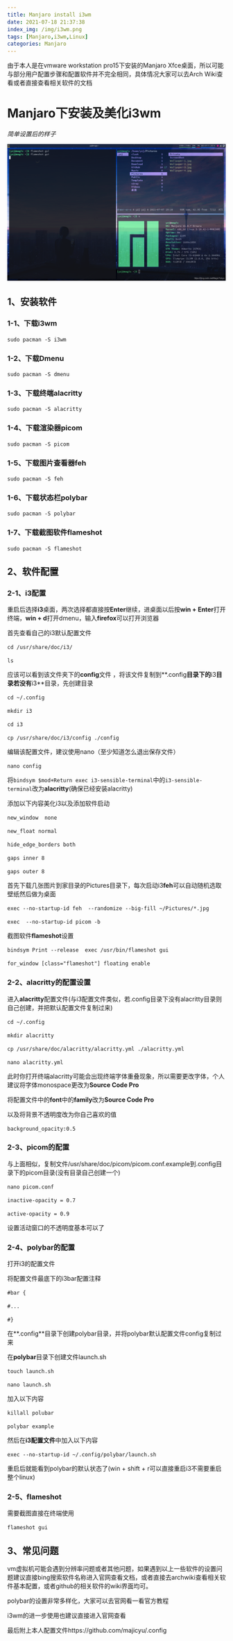 ```yaml
---
title: Manjaro install i3wm
date: 2021-07-18 21:37:38
index_img: /img/i3wm.png
tags: [Manjaro,i3wm,Linux]
categories: Manjaro
---
```


由于本人是在vmware workstation pro15下安装的Manjaro Xfce桌面，所以可能与部分用户配置步骤和配置软件并不完全相同，具体情况大家可以去Arch Wiki查看或者直接查看相关软件的文档

# Manjaro下安装及美化i3wm



*简单设置后的样子*

![还行吧](https://raw.githubusercontent.com/majicyu/PicGoBed/main/img/20210711221519750.png)


## 1、安装软件

### 1-1、下载i3wm

`sudo pacman -S i3wm`

### 1-2、下载Dmenu

`sudo pacman -S dmenu`

### 1-3、下载终端alacritty

`sudo pacman -S alacritty`

### 1-4、下载渲染器picom

`sudo pacman -S picom`

### 1-5、下载图片查看器feh

`sudo pacman -S feh`

### 1-6、下载状态栏polybar

`sudo pacman -S polybar`

### 1-7、下载截图软件flameshot

`sudo pacman -S flameshot`

## 2、软件配置

### 2-1、i3配置

重启后选择**i3**桌面，两次选择都直接按**Enter**继续，进桌面以后按**win + Enter**打开终端，**win + d**打开dmenu，输入**firefox**可以打开浏览器

首先查看自己的i3默认配置文件

`cd /usr/share/doc/i3/`

`ls`

应该可以看到该文件夹下的**config**文件 ，将该文件复制到**.config**目录下的**i3**目录若没有**i3**目录，先创建目录

`cd ~/.config`

`mkdir i3`

`cd i3`

`cp /usr/share/doc/i3/config ./config`

编辑该配置文件，建议使用nano（至少知道怎么退出保存文件）

`nano config`

将`bindsym $mod+Return exec i3-sensible-terminal`中的`i3-sensible-terminal`改为**alacritty**(确保已经安装alacritty)

添加以下内容美化i3以及添加软件启动

`new_window  none`

`new_float normal`

`hide_edge_borders both`

`gaps inner 8`

`gaps outer 8`

首先下载几张图片到家目录的Pictures目录下，每次启动i3**feh**可以自动随机选取壁纸然后做为桌面

`exec --no-startup-id feh  --randomize --big-fill ~/Pictures/*.jpg`

`exec  --no-startup-id picom -b`

截图软件**flameshot**设置

`bindsym Print --release  exec /usr/bin/flameshot gui`

`for_window [class="flameshot"] floating enable`

### 2-2、alacritty的配置设置

进入**alacritty**配置文件(与i3配置文件类似，若.config目录下没有alacritty目录则自己创建，并把默认配置文件复制过来)

`cd ~/.config`

`mkdir alacritty`

`cp /usr/share/doc/alacritty/alacritty.yml ./alacritty.yml`

`nano alacritty.yml`

此时你打开终端alacritty可能会出现终端字体重叠现象，所以需要更改字体，个人建议将字体monospace更改为**Source Code Pro**

将配置文件中的**font**中的**family**改为**Source Code Pro**

以及将背景不透明度改为你自己喜欢的值

`background_opacity:0.5`

### 2-3、picom的配置

与上面相似，复制文件/usr/share/doc/picom/picom.conf.example到.config目录下的picom目录(没有目录自己创建一个)

`nano picom.conf`

`inactive-opacity = 0.7`

`active-opacity = 0.9`

设置活动窗口的不透明度基本可以了

### 2-4、polybar的配置

打开i3的配置文件

将配置文件最底下的i3bar配置注释

`#bar {`

`#...`

`#}`

在**.config**目录下创建polybar目录，并将polybar默认配置文件config复制过来

在**polybar**目录下创建文件launch.sh

`touch launch.sh`

`nano launch.sh`

加入以下内容

`killall polubar`

`polybar example`

然后在**i3配置文件**中加入以下内容

`exec --no-startup-id ~/.config/polybar/launch.sh`

重启后就能看到polybar的默认状态了(win + shift + r可以直接重启i3不需要重启整个linux)

### 2-5、flameshot

需要截图直接在终端使用

`flameshot gui`

## 3、常见问题

vm虚拟机可能会遇到分辨率问题或者其他问题，如果遇到以上一些软件的设置问题建议直接bing搜索软件名称进入官网查看文档，或者直接去archwiki查看相关软件基本配置，或者github的相关软件的wiki界面均可。

polybar的设置非常多样化，大家可以去官网看一看官方教程

i3wm的进一步使用也建议直接进入官网查看

最后附上本人配置文件https://github.com/majicyu/.config
